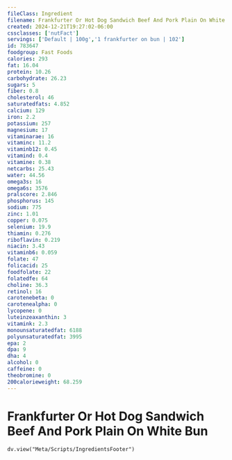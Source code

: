 ```yaml
---
fileClass: Ingredient
filename: Frankfurter Or Hot Dog Sandwich Beef And Pork Plain On White Bun
created: 2024-12-21T19:27:02-06:00
cssclasses: ['nutFact']
servings: ['Default | 100g','1 frankfurter on bun | 102']
id: 783647
foodgroup: Fast Foods
calories: 293
fat: 16.04
protein: 10.26
carbohydrate: 26.23
sugars: 5
fiber: 0.8
cholesterol: 46
saturatedfats: 4.852
calcium: 129
iron: 2.2
potassium: 257
magnesium: 17
vitaminarae: 16
vitaminc: 11.2
vitaminb12: 0.45
vitamind: 0.4
vitamine: 0.38
netcarbs: 25.43
water: 44.56
omega3s: 16
omega6s: 3576
pralscore: 2.846
phosphorus: 145
sodium: 775
zinc: 1.01
copper: 0.075
selenium: 19.9
thiamin: 0.276
riboflavin: 0.219
niacin: 3.43
vitaminb6: 0.059
folate: 47
folicacid: 25
foodfolate: 22
folatedfe: 64
choline: 36.3
retinol: 16
carotenebeta: 0
carotenealpha: 0
lycopene: 0
luteinzeaxanthin: 3
vitamink: 2.3
monounsaturatedfat: 6188
polyunsaturatedfat: 3995
epa: 2
dpa: 9
dha: 4
alcohol: 0
caffeine: 0
theobromine: 0
200calorieweight: 68.259
---
```


# Frankfurter Or Hot Dog Sandwich Beef And Pork Plain On White Bun

```dataviewjs
dv.view("Meta/Scripts/IngredientsFooter")
```